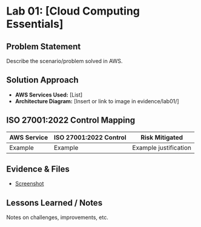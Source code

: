 # Lab 01: [Cloud Computing Essentials]

## Problem Statement
Describe the scenario/problem solved in AWS.

## Solution Approach
- **AWS Services Used:** [List]
- **Architecture Diagram:** [Insert or link to image in evidence/lab01/]

## ISO 27001:2022 Control Mapping
| AWS Service     | ISO 27001:2022 Control | Risk Mitigated              |  
|-----------------|------------------------|-----------------------------|
| Example         | Example                | Example justification       |

## Evidence & Files
- [Screenshot](../evidence/lab01/screenshot1.png)


## Lessons Learned / Notes
Notes on challenges, improvements, etc.
